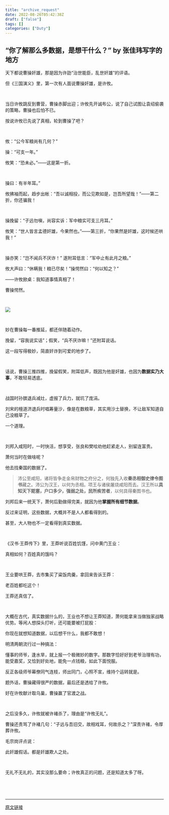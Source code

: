 ```yaml
---
title: "archive_request"
date: 2022-08-26T05:42:38Z
draft: ["false"]
tags: []
categories: ["Duty"]
---
```

“你了解那么多数据，是想干什么？” by 张佳玮写字的地方
------
<div><p><span>天下都说曹操奸雄，那是因为许劭“治世能臣，乱世奸雄”的评语。</span></p><p><span>但《三国演义》里，第一次有人面说曹操奸雄，是许攸。</span></p><p><br></p><p><span>当日许攸跳反到曹营，曹操赤脚出迎；许攸先开诚布公，说了自己试图让袁绍偷袭的策略，曹操也后怕不已。</span></p><p><span>按说许攸已先说了真相，轮到曹操了吧？</span></p><p><br></p><p><span>攸：“公今军粮尚有几何？”</span></p><p><span>操：“可支一年。”</span></p><p><span>攸笑：“恐未必。”——这是第一折。</span></p><p><span><br></span></p><p><span>操曰：有半年耳。”</span></p><p><span>攸拂袖而起，趋步出帐：“吾以诚相投，而公见欺如是，岂吾所望哉！”——第二折，你还骗我！</span></p><p><span><br></span></p><p><span>操挽留：“子远勿嗔，尚容实诉：军中粮实可支三月耳。”</span></p><p><span>攸笑：“世人皆言孟德奸雄，今果然也。”——第三折，“你果然是奸雄，这时候还哄我！”</span></p><p><span><br></span></p><p><span>操亦笑：“岂不闻兵不厌诈！” 遂附耳低言：“军中止有此月之粮。”</span></p><p><span>攸大声曰：“休瞒我！粮已尽矣！”操愕然曰：“何以知之？”</span></p><p><span>——许攸掀桌：我知道事情真相了！</span></p><p><span>曹操愕然。</span></p><p><br></p><p><img data-galleryid="" data-ratio="0.6696269982238011" data-s="300,640" data-src="https://mmbiz.qpic.cn/mmbiz_png/ichVicSguPRLlBkhfm9ubQv9Ao2JI01Hl5oqJLwo0QQqzr8tMVXhfp0CQfasxnRCRUwz19qA6eu7yibibq8XKQpbxg/640?wx_fmt=png&amp;wxfrom=5&amp;wx_lazy=1&amp;wx_co=1" data-type="png" data-w="563" src="https://mmbiz.qpic.cn/mmbiz_png/ichVicSguPRLlBkhfm9ubQv9Ao2JI01Hl5oqJLwo0QQqzr8tMVXhfp0CQfasxnRCRUwz19qA6eu7yibibq8XKQpbxg/640?wx_fmt=png&amp;wxfrom=5&amp;wx_lazy=1&amp;wx_co=1"></p><p><br></p><p><span>妙在曹操每一番推延，都还伴随着动作。</span></p><p><span>挽留，“容我说实话”；假笑，“兵不厌诈嘛！”还附耳说话。</span></p><p><span>这一段写得极妙，简直奸诈到可爱的地步了。</span></p><p><br></p><p><span>话说，曹操三推四推，挽留假笑，附耳低声，既因为他是奸雄，也因为<strong>数据实乃大事</strong>，不敢轻易透底。</span></p><p><br></p><p><span>战国时孙膑退兵减灶，虚报了兵力，就坑了庞涓。</span></p><p><span>刘宋的檀道济退兵时唱筹量沙，像是在数粮草，其实用沙土替换，不让敌军知道自己没粮草了。</span></p><p><span>一个道理。</span></p><p><br></p><p><span>刘邦入咸阳时，一时快活，想享受，张良和樊哙劝他赶紧走人，别留连富贵。</span></p><p><span>萧何当时在做啥呢？</span></p><p><span>他去找秦国的数据了。</span></p><blockquote data-type="2" data-url="" data-author-name="" data-content-utf8-length="97" data-source-title=""><section><p><span>沛公至咸阳，诸将皆争走金帛财物之府分之，何独先入收<strong>秦丞相御史律令图书</strong>藏之。沛公为汉王，以何为丞相。项王与诸侯屠烧咸阳而去。汉王所以<strong>具知天下阸塞，户口多少，强弱之处，民所疾苦者</strong>，以何具得秦图书也。</span></p></section></blockquote><p><span>刘邦后来一统天下，萧何后勤做得完美，就因为他<strong>掌握所有细节数据</strong>。<br></span></p><p><span>反过来证明，这些数据，大概并不是人人都看得到的。</span></p><p><span>甚至，大人物也不一定看得到真实数据。</span></p><p><span><br></span></p><p><span>《汉书·王莽传下》里，王莽听说百姓饥馑，问中黄门王业：</span></p><p><span>真相如何？百姓真的饿吗？</span></p><p><span><br></span></p><p><span>王业要哄王莽，去市集买了粱饭肉羹，拿回来告诉王莽：</span></p><p><span>老百姓都吃这个！</span></p><p><span>王莽还真信了。</span></p><p><span><br></span></p><p><span>大概在古代，</span><span>真实数据什么的，王业也不想让王莽知道，萧何能拿来当做独家战略优势。</span><span>等闲人想探头打听，还可能要被打屁股：</span></p><p><span>你现在就想知道数据，以后想干什么，我都不敢想！</span></p><p><span></span></p><p><span>明清两朝流行过一种搞法：</span></p><p><span><span>懂事的师爷，逢水旱，就上报一个极微妙的数字。那数字恰好好到老爷治理有功，能受嘉奖，又恰到好处地，能免一点钱粮，如此下面悦服。</span></span></p><p><span>反正各级师爷幕僚同气连枝，师出同门，心照不宣，维持个运转就是。</span></p><p><span></span></p><p><span>题外话，曹操藏得很严的数据，最后还是透给了许攸。</span></p><p><span>好在许攸献计取乌巢，曹操赢了官渡之战。</span></p><p><span><br></span></p><p><span>之后没多久，许攸就被许褚杀了，理由是“许攸无礼”。</span></p><p><span>曹操还责骂了许褚几句：“子远与吾旧交，故相戏耳，何故杀之？”深责许褚，令厚葬许攸。</span></p><p><span>毛宗岗评点说：</span></p><p><span>此奸雄假话。都是奸雄欺人之处。</span></p><p><br></p><p>无礼不无礼的，其实没那么要命；许攸真正的问题，还是知道太多了呀。<br></p><p><br></p><section><mp-common-profile data-pluginname="mpprofile" data-id="MzA5NjY2NTcxOA==" data-headimg="http://mmbiz.qpic.cn/mmbiz_png/ichVicSguPRLnF3fkiblQXmk32oMYjny8xmkhHQM8S17gSOGVU9Bsmic7uLABat3BOiaDBgMAr1FrGxxaFnt7gR3K9Q/0?wx_fmt=png" data-nickname="张佳玮写字的地方" data-alias="zhangjiawei_1983" data-signature="文学、艺术、体育、历史、旅行等题材的文字源。" data-from="0" data-is_biz_ban="0"></mp-common-profile></section><p><span></span></p><p><br></p></div>  
<hr>
<a href="https://mp.weixin.qq.com/s/MosC5nrKVZFQBN8_pHPv7w",target="_blank" rel="noopener noreferrer">原文链接</a>
